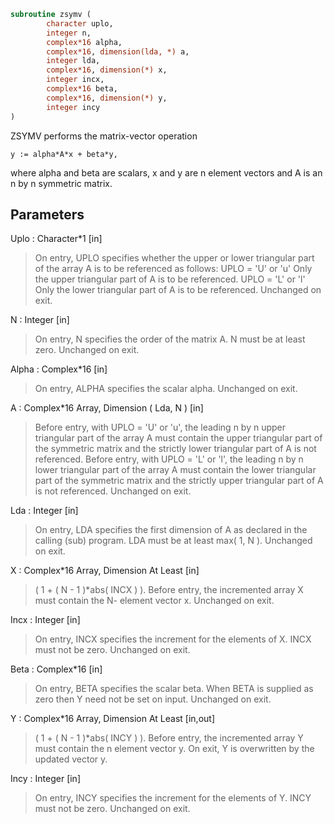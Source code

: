 ```fortran
subroutine zsymv (
		character uplo,
		integer n,
		complex*16 alpha,
		complex*16, dimension(lda, *) a,
		integer lda,
		complex*16, dimension(*) x,
		integer incx,
		complex*16 beta,
		complex*16, dimension(*) y,
		integer incy
)
```

 ZSYMV  performs the matrix-vector  operation

    y := alpha*A*x + beta*y,

 where alpha and beta are scalars, x and y are n element vectors and
 A is an n by n symmetric matrix.

## Parameters
Uplo : Character*1 [in]
> On entry, UPLO specifies whether the upper or lower
> triangular part of the array A is to be referenced as
> follows:
> UPLO = 'U' or 'u'   Only the upper triangular part of A
> is to be referenced.
> UPLO = 'L' or 'l'   Only the lower triangular part of A
> is to be referenced.
> Unchanged on exit.

N : Integer [in]
> On entry, N specifies the order of the matrix A.
> N must be at least zero.
> Unchanged on exit.

Alpha : Complex*16 [in]
> On entry, ALPHA specifies the scalar alpha.
> Unchanged on exit.

A : Complex*16 Array, Dimension ( Lda, N ) [in]
> Before entry, with  UPLO = 'U' or 'u', the leading n by n
> upper triangular part of the array A must contain the upper
> triangular part of the symmetric matrix and the strictly
> lower triangular part of A is not referenced.
> Before entry, with UPLO = 'L' or 'l', the leading n by n
> lower triangular part of the array A must contain the lower
> triangular part of the symmetric matrix and the strictly
> upper triangular part of A is not referenced.
> Unchanged on exit.

Lda : Integer [in]
> On entry, LDA specifies the first dimension of A as declared
> in the calling (sub) program. LDA must be at least
> max( 1, N ).
> Unchanged on exit.

X : Complex*16 Array, Dimension At Least [in]
> ( 1 + ( N - 1 )*abs( INCX ) ).
> Before entry, the incremented array X must contain the N-
> element vector x.
> Unchanged on exit.

Incx : Integer [in]
> On entry, INCX specifies the increment for the elements of
> X. INCX must not be zero.
> Unchanged on exit.

Beta : Complex*16 [in]
> On entry, BETA specifies the scalar beta. When BETA is
> supplied as zero then Y need not be set on input.
> Unchanged on exit.

Y : Complex*16 Array, Dimension At Least [in,out]
> ( 1 + ( N - 1 )*abs( INCY ) ).
> Before entry, the incremented array Y must contain the n
> element vector y. On exit, Y is overwritten by the updated
> vector y.

Incy : Integer [in]
> On entry, INCY specifies the increment for the elements of
> Y. INCY must not be zero.
> Unchanged on exit.

